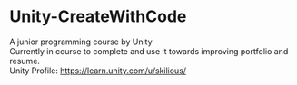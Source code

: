 # Unity-CreateWithCode
A junior programming course by Unity\
Currently in course to complete and use it towards improving portfolio and resume.\
Unity Profile: https://learn.unity.com/u/skilious/
